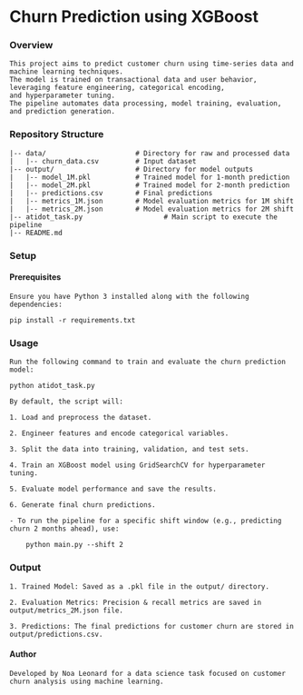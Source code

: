 # Churn Prediction using XGBoost

### Overview

    This project aims to predict customer churn using time-series data and machine learning techniques. 
    The model is trained on transactional data and user behavior, leveraging feature engineering, categorical encoding,
    and hyperparameter tuning. 
    The pipeline automates data processing, model training, evaluation, and prediction generation.
    
 
### Repository Structure  
    |-- data/                      # Directory for raw and processed data
    |   |-- churn_data.csv         # Input dataset
    |-- output/                    # Directory for model outputs
    |   |-- model_1M.pkl           # Trained model for 1-month prediction
    |   |-- model_2M.pkl           # Trained model for 2-month prediction
    |   |-- predictions.csv        # Final predictions
    |   |-- metrics_1M.json        # Model evaluation metrics for 1M shift
    |   |-- metrics_2M.json        # Model evaluation metrics for 2M shift
    |-- atidot_task.py                    # Main script to execute the pipeline
    |-- README.md    
    
### Setup

#### Prerequisites

    Ensure you have Python 3 installed along with the following dependencies:
    
    pip install -r requirements.txt
    
### Usage

    Run the following command to train and evaluate the churn prediction model:

    python atidot_task.py

    By default, the script will:
    
    1. Load and preprocess the dataset.
    
    2. Engineer features and encode categorical variables.
    
    3. Split the data into training, validation, and test sets.
    
    4. Train an XGBoost model using GridSearchCV for hyperparameter tuning.
    
    5. Evaluate model performance and save the results.
    
    6. Generate final churn predictions.
    
    - To run the pipeline for a specific shift window (e.g., predicting churn 2 months ahead), use:
    
        python main.py --shift 2

### Output

    1. Trained Model: Saved as a .pkl file in the output/ directory.
    
    2. Evaluation Metrics: Precision & recall metrics are saved in output/metrics_2M.json file.
    
    3. Predictions: The final predictions for customer churn are stored in output/predictions.csv.

#### Author

    Developed by Noa Leonard for a data science task focused on customer churn analysis using machine learning.

